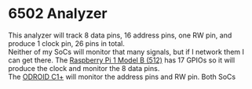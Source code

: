 # 6502 Analyzer

This analyzer will track 8 data pins, 16 address pins, one RW pin, and produce 1 clock pin, 26 pins in total.  
Neither of my SoCs will monitor that many signals, but if I network them I can get there.
The [Raspberry Pi 1 Model B (512)](rpi1_modb_rev2.md) has 17 GPIOs so it will produce the clock and monitor the 8 data pins.  
The [ODROID C1+](odroid_c1.md) will monitor the address pins and RW pin.
Both SoCs 